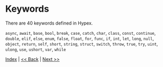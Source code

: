 # Keywords

There are 40 keywords defined in Hypex.

`async`, `await`, `base`, `bool`, `break`, `case`, `catch`, `char`, `class`, `const`, `continue`, `double`, `elif`, `else`, `enum`, `false`, `float`, `for`, `func`, `if`, `int`, `let`, `long`, `null`, `object`, `return`, `self`, `short`, `string`, `struct`, `switch`, `throw`, `true`, `try`, `uint`, `ulong`, `use`, `ushort`, `var`, `while`

[Index](index.md) | [<< Back](5_data_types.md) | [Next >>](7_identifiers.md)